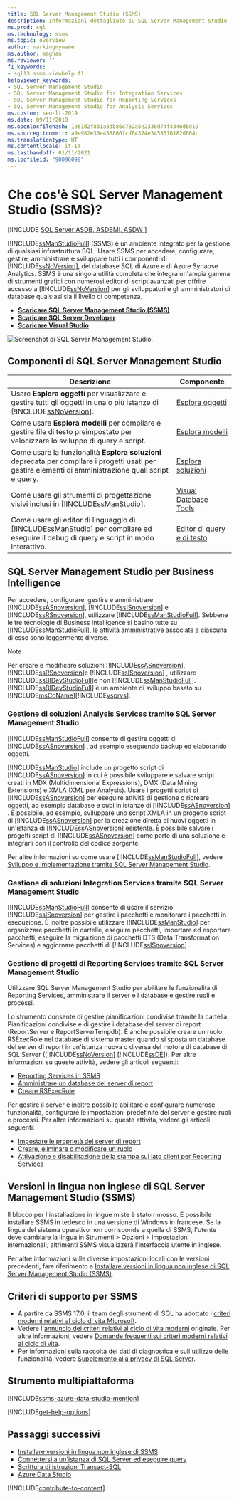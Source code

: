 ```yaml
---
title: SQL Server Management Studio (SSMS)
description: Informazioni dettagliate su SQL Server Management Studio (SSMS) e sulle operazioni che si possono eseguire con SMMS, inclusa la gestione delle soluzioni Analysis Services.
ms.prod: sql
ms.technology: ssms
ms.topic: overview
author: markingmyname
ms.author: maghan
ms.reviewer: ''
f1_keywords:
- sql13.ssms.viewhelp.f1
helpviewer_keywords:
- SQL Server Management Studio
- SQL Server Management Studio for Integration Services
- SQL Server Management Studio for Reporting Services
- SQL Server Management Studio for Analysis Services
ms.custom: seo-lt-2019
ms.date: 09/11/2019
ms.openlocfilehash: 1961d2f831a8db86c782a5e2330d74f4346d6d19
ms.sourcegitcommit: a9e982e30e458866fcd64374e3458516182d604c
ms.translationtype: HT
ms.contentlocale: it-IT
ms.lasthandoff: 01/11/2021
ms.locfileid: "98096099"
---
```

# <a name="what-is-sql-server-management-studio-ssms"></a>Che cos'è SQL Server Management Studio (SSMS)?

[!INCLUDE [SQL Server ASDB, ASDBMI, ASDW ](../includes/applies-to-version/sql-asdb-asdbmi-asa.md)]

[!INCLUDE[ssManStudioFull](../includes/ssmanstudiofull-md.md)] (SSMS) è un ambiente integrato per la gestione di qualsiasi infrastruttura SQL. Usare SSMS per accedere, configurare, gestire, amministrare e sviluppare tutti i componenti di [!INCLUDE[ssNoVersion](../includes/ssnoversion-md.md)], del database SQL di Azure e di Azure Synapse Analytics. SSMS è una singola utilità completa che integra un'ampia gamma di strumenti grafici con numerosi editor di script avanzati per offrire accesso a [!INCLUDE[ssNoVersion](../includes/ssnoversion-md.md)] per gli sviluppatori e gli amministratori di database qualsiasi sia il livello di competenza.

- [**Scaricare SQL Server Management Studio (SSMS)**](download-sql-server-management-studio-ssms.md)
- [**Scaricare SQL Server Developer**](https://my.visualstudio.com/Downloads?q=SQL%20Server%20Developer)
- [**Scaricare Visual Studio**](https://www.visualstudio.com/downloads/)

![Screenshot di SQL Server Management Studio.](media/sql-server-management-studio-ssms/ssms.png)

## <a name="sql-server-management-studio-components"></a>Componenti di SQL Server Management Studio  
  
|Descrizione|Componente|  
|---------------|---------|  
|Usare **Esplora oggetti** per visualizzare e gestire tutti gli oggetti in una o più istanze di [!INCLUDE[ssNoVersion](../includes/ssnoversion-md.md)].|[Esplora oggetti](../ssms/object/object-explorer.md)|  
|Come usare **Esplora modelli** per compilare e gestire file di testo preimpostato per velocizzare lo sviluppo di query e script.|[Esplora modelli](../ssms/template/template-explorer.md)|  
|Come usare la funzionalità **Esplora soluzioni** deprecata per compilare i progetti usati per gestire elementi di amministrazione quali script e query.|[Esplora soluzioni](../ssms/solution/solution-explorer.md)|  
|Come usare gli strumenti di progettazione visivi inclusi in [!INCLUDE[ssManStudio](../includes/ssmanstudio-md.md)].|[Visual Database Tools](../ssms/visual-db-tools/visual-database-tools.md)|  
|Come usare gli editor di linguaggio di [!INCLUDE[ssManStudio](../includes/ssmanstudio-md.md)] per compilare ed eseguire il debug di query e script in modo interattivo.|[Editor di query e di testo](./f1-help/database-engine-query-editor-sql-server-management-studio.md)

## <a name="sql-server-management-studio-for-business-intelligence"></a>SQL Server Management Studio per Business Intelligence

Per accedere, configurare, gestire e amministrare [!INCLUDE[ssASnoversion](../includes/ssasnoversion_md.md)], [!INCLUDE[ssISnoversion](../includes/ssisnoversion-md.md)] e [!INCLUDE[ssRSnoversion](../includes/ssrsnoversion-md.md)], utilizzare [!INCLUDE[ssManStudioFull](../includes/ssmanstudiofull-md.md)]. Sebbene le tre tecnologie di Business Intelligence si basino tutte su [!INCLUDE[ssManStudioFull](../includes/ssmanstudiofull-md.md)], le attività amministrative associate a ciascuna di esse sono leggermente diverse.

> [!NOTE]
> Per creare e modificare soluzioni [!INCLUDE[ssASnoversion](../includes/ssasnoversion_md.md)], [!INCLUDE[ssRSnoversion](../includes/ssrsnoversion-md.md)]e [!INCLUDE[ssISnoversion](../includes/ssisnoversion-md.md)] , utilizzare [!INCLUDE[ssBIDevStudioFull](../includes/ssbidevstudiofull_md.md)]e non [!INCLUDE[ssManStudioFull](../includes/ssmanstudiofull-md.md)]. [!INCLUDE[ssBIDevStudioFull](../includes/ssbidevstudiofull_md.md)] è un ambiente di sviluppo basato su [!INCLUDE[msCoName](../includes/msconame_md.md)][!INCLUDE[vsprvs](../includes/vsprvs-md.md)].

### <a name="managing-analysis-services-solutions-using-sql-server-management-studio"></a>Gestione di soluzioni Analysis Services tramite SQL Server Management Studio

[!INCLUDE[ssManStudioFull](../includes/ssmanstudiofull-md.md)] consente di gestire oggetti di [!INCLUDE[ssASnoversion](../includes/ssasnoversion_md.md)] , ad esempio eseguendo backup ed elaborando oggetti.

[!INCLUDE[ssManStudio](../includes/ssmanstudio-md.md)] include un progetto script di [!INCLUDE[ssASnoversion](../includes/ssasnoversion_md.md)] in cui è possibile sviluppare e salvare script creati in MDX (Multidimensional Expressions), DMX (Data Mining Extensions) e XMLA (XML per Analysis). Usare i progetti script di [!INCLUDE[ssASnoversion](../includes/ssasnoversion_md.md)] per eseguire attività di gestione o ricreare oggetti, ad esempio database e cubi in istanze di [!INCLUDE[ssASnoversion](../includes/ssasnoversion_md.md)] . È possibile, ad esempio, sviluppare uno script XMLA in un progetto script di [!INCLUDE[ssASnoversion](../includes/ssasnoversion_md.md)] per la creazione diretta di nuovi oggetti in un'istanza di [!INCLUDE[ssASnoversion](../includes/ssasnoversion_md.md)] esistente. È possibile salvare i progetti script di [!INCLUDE[ssASnoversion](../includes/ssasnoversion_md.md)] come parte di una soluzione e integrarli con il controllo del codice sorgente.
  
Per altre informazioni su come usare [!INCLUDE[ssManStudioFull](../includes/ssmanstudiofull-md.md)], vedere [Sviluppo e implementazione tramite SQL Server Management Studio](/analysis-services/instances/analysis-services-scripts-project-in-sql-server-management-studio).
  
### <a name="managing-integration-services-solutions-using-sql-server-management-studio"></a>Gestione di soluzioni Integration Services tramite SQL Server Management Studio

[!INCLUDE[ssManStudioFull](../includes/ssmanstudiofull-md.md)] consente di usare il servizio [!INCLUDE[ssISnoversion](../includes/ssisnoversion-md.md)] per gestire i pacchetti e monitorare i pacchetti in esecuzione. È inoltre possibile utilizzare [!INCLUDE[ssManStudio](../includes/ssmanstudio-md.md)] per organizzare pacchetti in cartelle, eseguire pacchetti, importare ed esportare pacchetti, eseguire la migrazione di pacchetti DTS (Data Transformation Services) e aggiornare pacchetti di [!INCLUDE[ssISnoversion](../includes/ssisnoversion-md.md)] .

### <a name="managing-reporting-services-projects-using-sql-server-management-studio"></a>Gestione di progetti di Reporting Services tramite SQL Server Management Studio

Utilizzare SQL Server Management Studio per abilitare le funzionalità di Reporting Services, amministrare il server e i database e gestire ruoli e processi.

Lo strumento consente di gestire pianificazioni condivise tramite la cartella Pianificazioni condivise e di gestire i database del server di report (ReportServer e ReportServerTempdb). È anche possibile creare un ruolo RSExecRole nel database di sistema master quando si sposta un database del server di report in un'istanza nuova o diversa del motore di database di SQL Server ([!INCLUDE[ssNoVersion](../includes/ssnoversion-md.md)] [!INCLUDE[ssDE](../includes/ssde_md.md)]). Per altre informazioni su queste attività, vedere gli articoli seguenti:  

- [Reporting Services in SSMS](../reporting-services/tools/reporting-services-in-sql-server-management-studio-ssrs.md)
- [Amministrare un database del server di report](../reporting-services/report-server/administer-a-report-server-database-ssrs-native-mode.md)
- [Creare RSExecRole](../reporting-services/security/create-the-rsexecrole.md)

Per gestire il server è inoltre possibile abilitare e configurare numerose funzionalità, configurare le impostazioni predefinite del server e gestire ruoli e processi. Per altre informazioni su queste attività, vedere gli articoli seguenti:

- [Impostare le proprietà del server di report](../reporting-services/tools/set-report-server-properties-management-studio.md)
- [Creare, eliminare o modificare un ruolo](../reporting-services/security/role-definitions-create-delete-or-modify.md)
- [Attivazione e disabilitazione della stampa sul lato client per Reporting Services](../reporting-services/report-server/enable-and-disable-client-side-printing-for-reporting-services.md)

## <a name="non-english-language-versions-of-sql-server-management-studio-ssms"></a>Versioni in lingua non inglese di SQL Server Management Studio (SSMS)

Il blocco per l'installazione in lingue miste è stato rimosso. È possibile installare SSMS in tedesco in una versione di Windows in francese. Se la lingua del sistema operativo non corrisponde a quella di SSMS, l'utente deve cambiare la lingua in Strumenti > Opzioni > Impostazioni internazionali, altrimenti SSMS visualizzerà l'interfaccia utente in inglese.

Per altre informazioni sulle diverse impostazioni locali con le versioni precedenti, fare riferimento a [Installare versioni in lingua non inglese di SQL Server Management Studio (SSMS)](install-other-languages.md).

## <a name="support-policy-for-ssms"></a>Criteri di supporto per SSMS

- A partire da SSMS 17.0, il team degli strumenti di SQL ha adottato i [criteri moderni relativi al ciclo di vita Microsoft](https://support.microsoft.com/help/30881/modern-lifecycle-policy).
- Vedere l'[annuncio dei criteri relativi al ciclo di vita moderni](https://support.microsoft.com/help/447912/announcing-microsoft-modern-lifecycle-policy) originale. Per altre informazioni, vedere [Domande frequenti sui criteri moderni relativi al ciclo di vita](https://support.microsoft.com/help/30882/modern-lifecycle-policy-faq).
- Per informazioni sulla raccolta dei dati di diagnostica e sull'utilizzo delle funzionalità, vedere [Supplemento alla privacy di SQL Server](../sql-server/sql-server-privacy.md).

## <a name="cross-platform-tool"></a>Strumento multipiattaforma

[!INCLUDE[ssms-azure-data-studio-mention](../includes/ssms-azure-data-studio-mention.md)]

[!INCLUDE[get-help-options](../includes/paragraph-content/get-help-options.md)]

## <a name="next-steps"></a>Passaggi successivi

- [Installare versioni in lingua non inglese di SSMS](install-other-languages.md)
- [Connettersi a un'istanza di SQL Server ed eseguire query](./quickstarts/connect-query-sql-server.md)
- [Scrittura di istruzioni Transact-SQL](../t-sql/tutorial-writing-transact-sql-statements.md)
- [Azure Data Studio](../azure-data-studio/what-is-azure-data-studio.md)

[!INCLUDE[contribute-to-content](../includes/paragraph-content/contribute-to-content.md)]